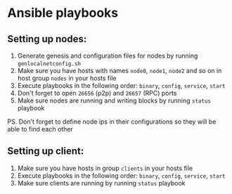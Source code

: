 # Ansible playbooks

## Setting up nodes:

1. Generate genesis and configuration files for nodes by running `genlocalnetconfig.sh`
2. Make sure you have hosts with names `node0`, `node1`, `node2` and so on in host group `nodes` in your hosts file
3. Execute playbooks in the following order: `binary`, `config`, `service`, `start`
4. Don't forget to open `26656` (p2p) and `26657` (RPC) ports
5. Make sure nodes are running and writing blocks by running `status` playbook

PS. Don't forget to define node ips in their configurations so they will be able to find each other

## Setting up client:

1. Make sure you have hosts in group `clients` in your hosts file
2. Execute playbooks in the following order: `binary`, `config`, `service`, `start`
4. Make sure clients are running by running `status` playbook
